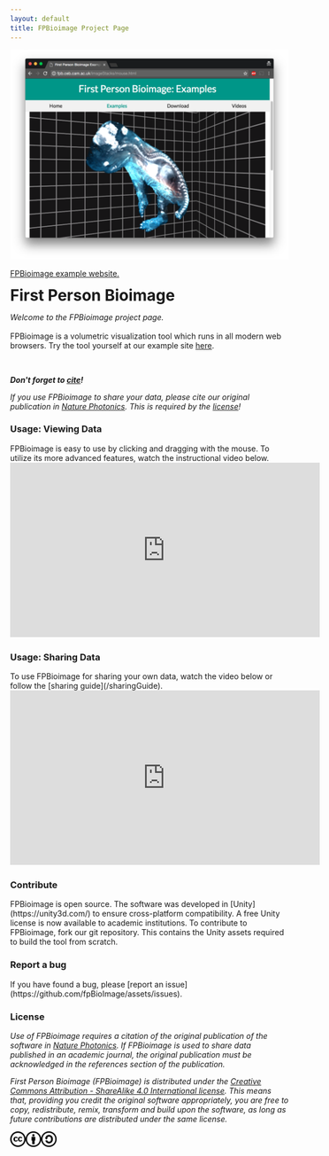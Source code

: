 ```yaml
---
layout: default
title: FPBioimage Project Page
---
```


<script>
    str = '<ul id="subheadings">' +
    '<li><a href="#viewing">Usage: Viewing</a></li>' +
    '<li><a href="#sharing">Usage: Sharing</a></li>' +
    '<li><a href="#developing">Contribute</a></li>' +
    '<li><a href="#bugs">Report a bug</a></li></ul>';
    document.getElementById("subheadings/home/").innerHTML = str;
</script>

<div class="imageBox">
<a href="/demo/">

<img src="/public/fpbScreenshot.png" alt="Screenshot of FPBioimage running on an example website.">
<p>FPBioimage example website.</p>

</a>
</div>

<div class="introText">

<h1 style="margin:0px"> First Person Bioimage</h1>

<em>Welcome to the FPBioimage project page.</em>
<br><br>
FPBioimage is a volumetric visualization tool which runs in all modern web browsers.
Try the tool yourself at our example site <a href="/demo/">here</a>.

</div>

&nbsp;

**_Don't forget to [cite](https://doi.org/10.1038/nphoton.2016.273)!_**

_If you use FPBioimage to share your data, please cite our original publication in [Nature Photonics](https://doi.org/10.1038/nphoton.2016.273). This is required by the [license](#license)!_

<h3 id="viewing">Usage: Viewing Data</h3>
FPBioimage is easy to use by clicking and dragging with the mouse.  
To utilize its more advanced features, watch the instructional video below.

<div class="videoWrapper">
  <iframe width="560" height="315" src="https://www.youtube.com/embed/tdYwFqOrN44?rel=0" frameborder="0" allowfullscreen></iframe>
</div>

<h3 id="sharing">Usage: Sharing Data</h3>
To use FPBioimage for sharing your own data, watch the video below or follow the [sharing guide](/sharingGuide).

<div class="videoWrapper">
  <iframe width="560" height="315" src="https://www.youtube.com/embed/sdEQ59pYzSY?rel=0" frameborder="0" allowfullscreen></iframe>
</div>

<h3 id="developing">Contribute</h3>
FPBioimage is open source. The software was developed in [Unity](https://unity3d.com/) to ensure cross-platform compatibility.  
A free Unity license is now available to academic institutions.  
To contribute to FPBioimage, fork our git repository. This contains the Unity assets required to build the tool from scratch.

<h3 id="bugs">Report a bug</h3>
If you have found a bug, please [report an issue](https://github.com/fpBioImage/assets/issues).

<h3 id="license">License</h3>

*Use of FPBioimage requires a citation of the original publication of the software in [Nature Photonics](https://doi.org/10.1038/nphoton.2016.273). If FPBioimage is used to share data published in an academic journal, the original publication must be acknowledged in the references section of the publication.*

*First Person Bioimage (FPBioimage) is distributed under the [Creative Commons Attribution - ShareAlike 4.0 International license](https://creativecommons.org/licenses/by-sa/4.0/). This means that, providing you credit the original software appropriately, you are free to copy, redistribute, remix, transform and build upon the software, as long as future contributions are distributed under the same license.*

<a href="(https://creativecommons.org/licenses/by-sa/4.0/)">
<img src="/public/cc.png" style="display:inline; height:2em" alt="This software is covered by a Creative Commons Share Alike License, version 4.0"><img src="/public/cc-by.png" style="display:inline; height:2em" alt="You must give appropriate credit, provide a link to the license, and indicate if changes were made."><img src="/public/cc-sa.png" style="display:inline; height:2em" alt="You must distribute your contributions under the same license as the original.">
</a>
